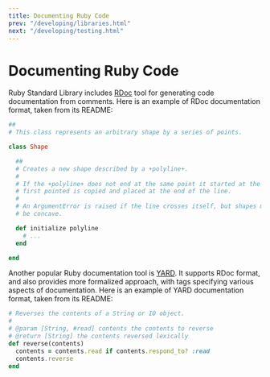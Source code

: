 ```yaml
---
title: Documenting Ruby Code
prev: "/developing/libraries.html"
next: "/developing/testing.html"
---
```


# Documenting Ruby Code

Ruby Standard Library includes [RDoc](https://ruby.github.io/rdoc/) tool
for generating code documentation from comments. Here is an example of
RDoc documentation format, taken from its README:


```ruby
##
# This class represents an arbitrary shape by a series of points.

class Shape

  ##
  # Creates a new shape described by a +polyline+.
  #
  # If the +polyline+ does not end at the same point it started at the
  # first pointed is copied and placed at the end of the line.
  #
  # An ArgumentError is raised if the line crosses itself, but shapes may
  # be concave.

  def initialize polyline
    # ...
  end

end
```

Another popular Ruby documentation tool is [YARD](https://yardoc.org/).
It supports RDoc format, and also provides more formalized approach,
with tags specifying various aspects of documentation. Here is an
example of YARD documentation format, taken from its README:


```ruby
# Reverses the contents of a String or IO object.
#
# @param [String, #read] contents the contents to reverse
# @return [String] the contents reversed lexically
def reverse(contents)
  contents = contents.read if contents.respond_to? :read
  contents.reverse
end
```

